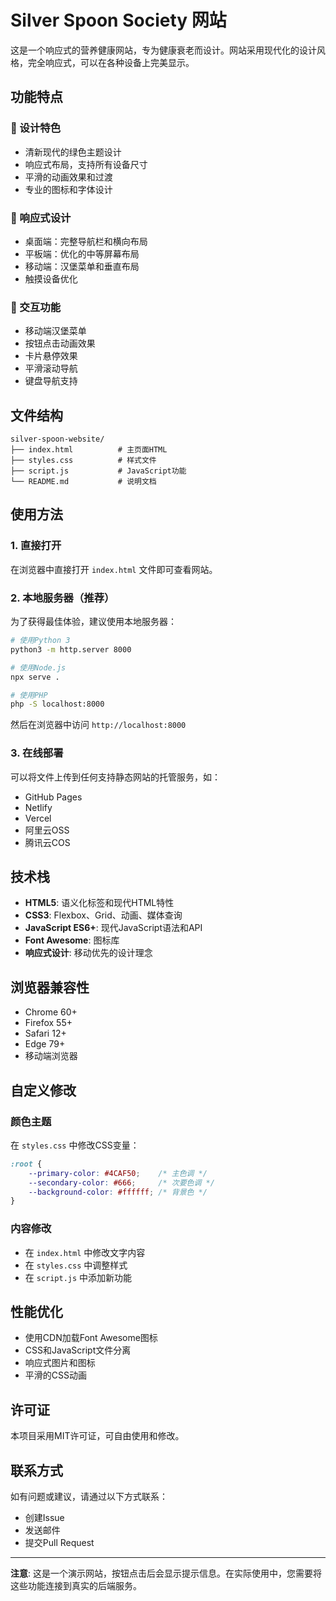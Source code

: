# Silver Spoon Society 网站

这是一个响应式的营养健康网站，专为健康衰老而设计。网站采用现代化的设计风格，完全响应式，可以在各种设备上完美显示。

## 功能特点

### 🎨 设计特色
- 清新现代的绿色主题设计
- 响应式布局，支持所有设备尺寸
- 平滑的动画效果和过渡
- 专业的图标和字体设计

### 📱 响应式设计
- 桌面端：完整导航栏和横向布局
- 平板端：优化的中等屏幕布局
- 移动端：汉堡菜单和垂直布局
- 触摸设备优化

### 🚀 交互功能
- 移动端汉堡菜单
- 按钮点击动画效果
- 卡片悬停效果
- 平滑滚动导航
- 键盘导航支持

## 文件结构

```
silver-spoon-website/
├── index.html          # 主页面HTML
├── styles.css          # 样式文件
├── script.js           # JavaScript功能
└── README.md           # 说明文档
```

## 使用方法

### 1. 直接打开
在浏览器中直接打开 `index.html` 文件即可查看网站。

### 2. 本地服务器（推荐）
为了获得最佳体验，建议使用本地服务器：

```bash
# 使用Python 3
python3 -m http.server 8000

# 使用Node.js
npx serve .

# 使用PHP
php -S localhost:8000
```

然后在浏览器中访问 `http://localhost:8000`

### 3. 在线部署
可以将文件上传到任何支持静态网站的托管服务，如：
- GitHub Pages
- Netlify
- Vercel
- 阿里云OSS
- 腾讯云COS

## 技术栈

- **HTML5**: 语义化标签和现代HTML特性
- **CSS3**: Flexbox、Grid、动画、媒体查询
- **JavaScript ES6+**: 现代JavaScript语法和API
- **Font Awesome**: 图标库
- **响应式设计**: 移动优先的设计理念

## 浏览器兼容性

- Chrome 60+
- Firefox 55+
- Safari 12+
- Edge 79+
- 移动端浏览器

## 自定义修改

### 颜色主题
在 `styles.css` 中修改CSS变量：
```css
:root {
    --primary-color: #4CAF50;    /* 主色调 */
    --secondary-color: #666;     /* 次要色调 */
    --background-color: #ffffff; /* 背景色 */
}
```

### 内容修改
- 在 `index.html` 中修改文字内容
- 在 `styles.css` 中调整样式
- 在 `script.js` 中添加新功能

## 性能优化

- 使用CDN加载Font Awesome图标
- CSS和JavaScript文件分离
- 响应式图片和图标
- 平滑的CSS动画

## 许可证

本项目采用MIT许可证，可自由使用和修改。

## 联系方式

如有问题或建议，请通过以下方式联系：
- 创建Issue
- 发送邮件
- 提交Pull Request

---

**注意**: 这是一个演示网站，按钮点击后会显示提示信息。在实际使用中，您需要将这些功能连接到真实的后端服务。
